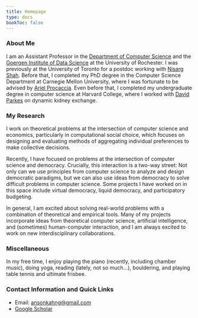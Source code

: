 ```yaml
---
title: Homepage
type: docs
bookToc: false
---
```


<!-- ![](./images/profile.jpg) -->


### About Me

I am an Assistant Professor in the [Department of Computer Science](https://www.cs.rochester.edu/) and the [Goergen Institute of Data Science](https://www.sas.rochester.edu/dsc/) at the University of Rochester. I was previously at the University of Toronto for a postdoc working with [Nisarg Shah](https://www.cs.toronto.edu/~nisarg/index.html). Before that, I completed my PhD degree in the Computer Science Department at Carnegie Mellon University, where I was fortunate to be advised by [Ariel Procaccia](http://procaccia.info/). Even before that, I completed my undergraduate degree in computer science at Harvard College, where I worked with [David Parkes](https://www.eecs.harvard.edu/~parkes/) on dynamic kidney exchange.

### My Research

I work on theoretical problems at the intersection of computer science and economics, particularly in computational social choice, which focuses on designing and evaluating methods of aggregating individual preferences to make collective decisions. 

Recently, I have focused on problems at the intersection of computer science and democracy. Crucially, this interaction is a two-way street: Not only can we use principles from computer science to analyze and design democratic paradigms, but we can also use ideas from democracy to solve difficult problems in computer science. Some projects I have worked on in this space include virtual democracy, liquid democracy, and participatory budgeting.

In general, I am excited about solving real-world problems with a combination of theoretical and empirical tools. Many of my projects incorporate ideas from theoretical computer science, artificial intelligence, and (sometimes) human-computer interaction, and I am always excited to work on new interdisciplinary collaborations.

### Miscellaneous

In my free time, I enjoy playing the piano (recently, including chamber music), doing yoga, reading (lately, not so much...), bouldering, and playing table tennis and ultimate frisbee.


### Contact Information and Quick Links

+ Email: <ansonkahng@gmail.com>
+ [Google Scholar](https://scholar.google.com/citations?user=5q9EqQkAAAAJ&hl=en)
<!-- + Email: <akahng@cs.cmu.edu> -->
<!-- + Office: GHC 6207 -->

